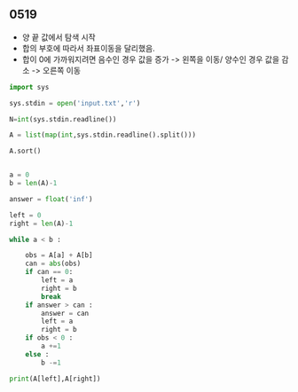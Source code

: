 ## 0519

- 양 끝 값에서 탐색 시작
- 합의 부호에 따라서 좌표이동을 달리했음.
- 합이 0에 가까워지려면 음수인 경우 값을 증가 -> 왼쪽을 이동/ 양수인 경우 값을 감소 -> 오른쪽 이동


```python
import sys

sys.stdin = open('input.txt','r')

N=int(sys.stdin.readline())

A = list(map(int,sys.stdin.readline().split()))

A.sort()


a = 0
b = len(A)-1

answer = float('inf')

left = 0
right = len(A)-1

while a < b :

    obs = A[a] + A[b]
    can = abs(obs)
    if can == 0:
        left = a
        right = b
        break
    if answer > can :
        answer = can
        left = a
        right = b
    if obs < 0 :
        a +=1
    else :
        b -=1

print(A[left],A[right])
        
```
